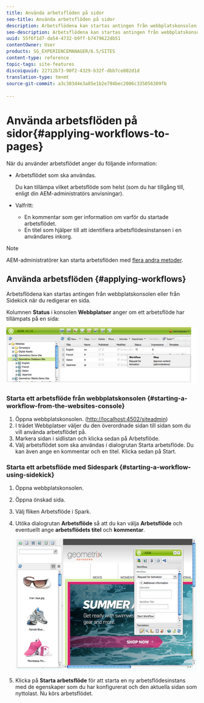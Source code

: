 ```yaml
---
title: Använda arbetsflöden på sidor
seo-title: Använda arbetsflöden på sidor
description: Arbetsflödena kan startas antingen från webbplatskonsolen eller från Sidekick när du redigerar en sida.
seo-description: Arbetsflödena kan startas antingen från webbplatskonsolen eller från Sidekick när du redigerar en sida.
uuid: 55f6f1d7-da54-4732-b9ff-b7479622db51
contentOwner: User
products: SG_EXPERIENCEMANAGER/6.5/SITES
content-type: reference
topic-tags: site-features
discoiquuid: 22712b73-90f2-4329-b32f-dbb7ce802d1d
translation-type: tm+mt
source-git-commit: a3c303d4e3a85e1b2e794bec2006c335056309fb

---
```



# Använda arbetsflöden på sidor{#applying-workflows-to-pages}

När du använder arbetsflödet anger du följande information:

* Arbetsflödet som ska användas.

   Du kan tillämpa vilket arbetsflöde som helst (som du har tillgång till, enligt din AEM-administratörs anvisningar).
* Valfritt:

   * En kommentar som ger information om varför du startade arbetsflödet.
   * En titel som hjälper till att identifiera arbetsflödesinstansen i en användares inkorg.

>[!NOTE]
>
>AEM-administratörer kan starta arbetsflöden med [flera andra metoder](/help/sites-administering/workflows-starting.md).

## Använda arbetsflöden {#applying-workflows}

Arbetsflödena kan startas antingen från webbplatskonsolen eller från Sidekick när du redigerar en sida.

Kolumnen **Status** i konsolen **Webbplatser** anger om ett arbetsflöde har tillämpats på en sida:

![arbetsflödesstatus](assets/workflowstatus.png)

### Starta ett arbetsflöde från webbplatskonsolen {#starting-a-workflow-from-the-websites-console}

1. Öppna webbplatskonsolen. ([http://localhost:4502/siteadmin](http://localhost:4502/siteadmin))
1. I trädet Webbplatser väljer du den överordnade sidan till sidan som du vill använda arbetsflödet på.
1. Markera sidan i sidlistan och klicka sedan på Arbetsflöde.
1. Välj arbetsflödet som ska användas i dialogrutan Starta arbetsflöde. Du kan även ange en kommentar och en titel. Klicka sedan på Start.

### Starta ett arbetsflöde med Sidespark {#starting-a-workflow-using-sidekick}

1. Öppna webbplatskonsolen.
1. Öppna önskad sida.
1. Välj fliken Arbetsflöde i Spark.
1. Utöka dialogrutan **Arbetsflöde** så att du kan välja **Arbetsflöde** och eventuellt ange **arbetsflödets titel** och **kommentar**.

   ![arbetsflödenstartsidespark](assets/workflowstartsidekick.png)

1. Klicka på **Starta arbetsflöde** för att starta en ny arbetsflödesinstans med de egenskaper som du har konfigurerat och den aktuella sidan som nyttolast. Nu körs arbetsflödet.

